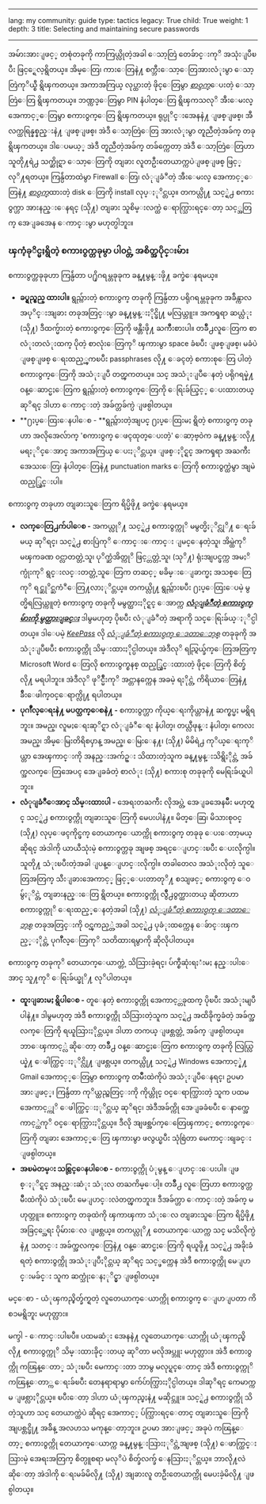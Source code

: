 

---

lang: my
community: guide
type: tactics
legacy: True
child: True
weight: 1
depth: 3
title: Selecting and maintaining secure passwords

---

အမ်ားအားျဖင့္ တစုံတခုကို ကာကြယ္လိုတဲ့အခါ ေသာ့တြဲ တေခ်ာင္းကုိ အသုံးျပဳၿပီး ဖြင့္ရေလ့ရွိတယ္။ အိမ္ေတြ၊ ကားေတြနဲ႔ စက္ဘီးေသာ့ေတြအားလံုးမွာ ေသာ့တြဲကုိယ္စီ ရွိၾကတယ္။ အကာအကြယ္ လုပ္ထားတဲ့ ဖိုင္ေတြမွာ [*စာဝွက္*](/my/glossary#Encryption)ေပးတဲ့ ေသာ့တြဲေတြ ရွိၾကတယ္။ ဘဏ္ကဒ္ေတြမွာ PIN နံပါတ္ေတြ ရွိၾကသလုိ အီးေမးလ္ အေကာင့္ေတြမွာ စကားဝွက္ေတြ ရွိၾကတယ္။ ရုပ္ပုိင္းအေနနဲ႔ ျဖစ္ျဖစ္၊ အီလက္ထရြန္နစ္နည္းနဲ႔ ျဖစ္ျဖစ္၊ အဲဒီ ေသာ့တြဲေတြ အားလံုးမွာ တူညီတဲ့အခ်က္ တခု ရွိၾကတယ္။ ဒါေပမယ့္ အဲဒီ တူညီတဲ့အခ်က္ တခ်က္ကေတာ့ အဲဒီ ေသာ့တြဲေတြဟာ သူတို႔ရဲ႕ သက္ဆိုင္ရာ ေသာ့ေတြကို တျခား လူတဦးတေယာက္ကပဲျဖစ္ျဖစ္ ဖြင့္လုိ႔ရတယ္။ ကြန္ပ်ဴတာထဲမွာ Firewall ေတြ၊ လံုျခံဳတဲ့ အီးေမးလ္ အေကာင့္ေတြနဲ႔ [*စာဝွက္*](/my/glossary#Encryption)ထားတဲ့ disk ေတြကို install လုပ္ႏုိင္တယ္။ တကယ္လို႔ သင့္ရဲ႕ စကားဝွက္ဟာ အားနည္းေနရင္ (သို႔) တျခား သူစိမ္းလက္ထဲ ေရာက္သြားရင္ေတာ့ သင့္အတြက္ အေျခအေန ေကာင္းမွာ မဟုတ္ပါဘူး။

### ၾကံ့ခုိင္မႈရွိတဲ့ စကားဝွက္တခုမွာ ပါ၀င္တဲ့ အစိတ္အပိုင္းမ်ား ### 

စကားဝွက္တခုခုဟာ ကြန္ပ်ဴတာ ပ႐ိုဂရမ္တခုခုက ခန္႔မွန္းဖို႔ ခက္ခဲေနရမယ္။

- **ခပ္ရွည္ရွည္ ထားပါ။** ရွည္လ်ားတဲ့ စကားဝွက္ တခုကို ကြန္ပ်ဴတာ ပရိုဂရမ္တခုခုက အခ်ိန္ကာလ အပုိင္းအျခား တခုအတြင္းမွာ ခန္႔မွန္းႏိုင္ဖို႔ မလြယ္ဘူး။ အကၡရာ ဆယ္လံုး (သို႔) ဒီထက္မ်ားတဲ့ စကားဝွက္ေတြကို ဖန္တီးဖို႔ ႀကိဳးစားပါ။ တခ်ိဳ႕လူေတြက စာလံုးတလံုးထက္ ပိုတဲ့ စာလုံးေတြကုိ ၾကားမွာ space ခံၿပီး ျဖစ္ျဖစ္၊ မခံပဲ ျဖစ္ျဖစ္ ေရးထည့္ၾကၿပီး passphrases လို႔ ေခၚတဲ့ စကားစုေတြ ပါတဲ့ စကားဝွက္ေတြကို အသံုးျပဳ တတ္ၾကတယ္။ သင္ အသံုးျပဳေနတဲ့ ပရိုဂရမ္နဲ႔ ဝန္ေဆာင္မႈေတြက ရွည္လ်ားတဲ့ စကားဝွက္ေတြကို ေရြးခ်ယ္ခြင့္ ေပးထားတယ္ ဆုိရင္ ဒါဟာ ေကာင္းတဲ့ အခ်က္တခ်က္ပဲ ျဖစ္ပါတယ္။
- **႐ႈပ္ေထြးေနပါေစ - **ရွည္လ်ားတဲ့အျပင္ ႐ႈပ္ေထြးမႈ ရွိတဲ့ စကားဝွက္ တခုဟာ အလိုအေလ်ာက္ 'စကားဝွက္ ေဖၚထုတ္ေပးတဲ့' ေဆာ့ဗ္ဝဲက ခန္႔မွန္းလို႔ မရႏုိင္ေအာင္ အကာအကြယ္ ေပးႏုိင္တယ္။ ျဖစ္ႏိုင္ရင္ အကၡရာ အႀကီးအေသးေတြ၊ နံပါတ္ေတြနဲ႔ punctuation marks ေတြကို စကားဝွက္ထဲမွာ အျမဲ ထည့္သြင္းပါ။

စကားဝွက္ တခုဟာ တျခားသူေတြက ရိပ္မိဖို႔ ခက္ခဲေနရမယ္။

- **လက္ေတြ႕က်ပါေစ -** အကယ္လုိ႔ သင့္ရဲ႕ စကား၀ွက္ကုိ မမွတ္မိႏုိင္လုိ႔ ေရးခ်မယ္ ဆုိရင္၊ သင့္ရဲ႕ စားပြဲကုိ ေကာင္းေကာင္း ျမင္ေနတဲ့သူ၊ အိမ္ထဲကုိ မၾကခဏ ၀င္လာတတ္တဲ့သူ၊ ပုိက္ဆံအိတ္ကုိ ဖြင့္တတ္တဲ့သူ၊ (သုိ႔) ရုံးအျပင္ဖက္က အမႈိက္ပုံးကုိ ရွင္းလင္းတတ္တဲ့သူေတြက တဆင့္ ၿခိမ္းေျခာက္မႈ အသစ္ေတြကုိ ရင္ဆုိင္ႀကံဳေတြ႔လာႏုိင္တယ္။ တကယ္လို႔ ရွည္လ်ားၿပီး ႐ႈပ္ေထြးေပမဲ့ မွတ္မိရလြယ္ကူတဲ့ စကားဝွက္ တခုကို မမွတ္ထားႏိုင္ရင္ ေအာက္က  [***လံုျခံဳတဲ့ စကားဝွက္မ်ားကို မွတ္ထားျခင္း***](/my/chapter_3_2) ဒါမွမဟုတ္ ပိုၿပီး လံုျခံဳတဲ့ အရာကို သင္ေရြးခ်ယ္ႏုိင္ပါတယ္။ ဒါေပမဲ့ [*KeePass*](/my/glossary#KeePass) လို [*လံုျခံဳတဲ့ စကားဝွက္ ေဒတာေဘ့စ္*](/my/glossary#Secure_password_database) တခုခုကို အသံုးျပဳၿပီး စကားဝွက္ကို သိမ္းထားႏိုင္ပါတယ္။ အဲဒီလုိ ရည္ရြယ္ခ်က္ေတြအတြက္ Microsoft Word ေတြလို စကားဝွက္စနစ္ ထည့္သြင္းထားတဲ့ ဖိုင္ေတြကို စိတ္ခ်လို႔ မရပါဘူး။ အဲဒီလုိ ဖုိင္မ်ိဳးကုိ အင္တာနက္ကေန အခမဲ့ ရႏိုင္တဲ့ ကိရိယာေတြနဲ႔ ခ်ိဳးေဖါက္၀င္ေရာက္လို႔ ရပါတယ္။
- **ပုဂၢိဳလ္ေရးနဲ႔ မပတ္သက္ေစနဲ႔ -** စကားဝွက္ဟာ ကိုယ္ေရးကိုယ္တာနဲ႔ ဆက္စပ္မႈ မရွိရဘူး။ အမည္၊ လူမႈေရးဆုိင္ရာ လံုျခံဳေရး နံပါတ္၊ တယ္လီဖုန္း နံပါတ္၊ ကေလးအမည္၊ အိမ္ေမြးတိရိစၦာန္ အမည္၊ ေမြးေန႔၊ (သို႔) မိမိရဲ႕ ကုိယ္ေရးကုိယ္တာ အေၾကာင္းကို အနည္းအက်ဥ္း သိထားတဲ့သူက ခန္႔မွန္းသိရွိႏိုင္တဲ့ အခ်က္အလက္ေတြအေပၚ အေျခခံတဲ့ စာလံုး (သို႔) စကားစု တခုခုကို မေရြးခ်ယ္ရပါဘူး။
- **လံုျခံဳေအာင္ သိမ္းထားပါ -** အေရးတႀကီး လိုအပ္တဲ့ အေျခအေနမ်ိဳး မဟုတ္ရင္ သင့္ရဲ႕ စကားဝွက္ကို တျခားသူေတြကို မေပးပါနဲ႔။ မိတ္ေဆြ၊ မိသားစုဝင္ (သို႔) လုပ္ေဖၚကိုင္ဖက္ တေယာက္ေယာက္ကို စကားဝွက္ တခုခု ေပးေတာ့မယ္ ဆိုရင္ အဲဒါကို ယာယီသုံးမဲ့ စကားဝွက္တခု အျဖစ္ အရင္ေျပာင္းၿပီး ေပးလိုက္ပါ။ သူတို႔ သံုးၿပီးတဲ့အခါ ျပန္ေျပာင္းလိုက္ပါ။ တခါတေလ အသံုးလိုတဲ့ သူေတြအတြက္ သီးျခားအေကာင့္ ဖြင့္ေပးတာတုိ႔ စသျဖင့္ စကားဝွက္ ေဝမွ်ႏုိင္တဲ့ တျခားနည္းေတြ ရွိတယ္။ စကားဝွက္ကို လွ်ိဳ႕ဝွက္ထားတယ္ ဆိုတာဟာ စကား၀ွက္ကုိ ေရးထည့္ေနတဲ့အခါ (သို႔) [*လံုျခံဳတဲ့ စကားဝွက္ ေဒတာေဘ့စ္*](/my/glossary#Secure_password_database) တခုအတြင္းကို ဝင္ၾကည့္တဲ့အခါ သင့္ရဲ႕ ပုခံုးထက္ကေန ေခ်ာင္းၾကည့္ႏိုင္တဲ့ ပုဂၢဳိလ္ေတြကုိ သတိထားရမွာကို ဆိုလိုပါတယ္။

စကား၀ွက္ တခုကုိ တေယာက္ေယာက္တဲ့ သိသြားခဲ့ရင္၊ ပ်က္စီဆုံးရႈံးမႈ နည္းပါးေအာင္ သူ႔ကုိ ေရြးခ်ယ္ဖုိ႔ လုိပါတယ္။

- **ထူးျခားမႈ ရွိပါေစ -** တူေနတဲ့ စကားဝွက္ကို အေကာင့္တခုထက္ ပိုၿပီး အသံုးမျပဳပါနဲ႔။ ဒါမွမဟုတ္ အဲဒီ စကားဝွက္ကို သိသြားတဲ့သူက သင့္ရဲ႕ အထိခိုက္မခံတဲ့ အခ်က္အလက္ေတြကို ရယူသြားႏိုင္တယ္။ ဒါဟာ တကယ္ ျဖစ္တတ္တဲ့ အခ်က္ ျဖစ္ပါတယ္။ ဘာေၾကာင့္လဲ ဆိုေတာ့ တခ်ိဳ႕ ဝန္ေဆာင္မႈေတြက စကားဝွက္ တခုကို လြယ္လြယ္နဲ႔ ေဖါက္ထြင္းႏုိင္လို႔ ျဖစ္တယ္။ တကယ္လို႔ သင့္ရဲ႕ Windows အေကာင့္နဲ႔ Gmail အေကာင့္ေတြမွာ စကားဝွက္ တမ်ိဳးထဲကိုပဲ အသံုးျပဳေနရင္၊ ဥပမာအားျဖင့္၊ ကြန္ပ်ဴတာ ကုိယ္ထည္အတြင္းကို ကိုယ္တိုင္ ဝင္ေရာက္သြားတဲ့ သူက ပထမ အေကာင့္ကုိ ေဖါက္ထြင္းႏုိင္တယ္ ဆုိရင္၊ အဲဒီအခ်က္ကို အေျခခံၿပီး ေနာက္အေကာင့္ထဲကုိ ဝင္ေရာက္သြားႏိုင္တယ္။ ဒီလို အျဖစ္အပ်က္ေတြေၾကာင့္ စကားဝွက္ေတြကို တျခား အေကာင့္ေတြ ၾကားမွာ ဖလွယ္ၿပီး သုံစြဲတာ မေကာင္းရျခင္း ျဖစ္ပါတယ္။
- **အၿမဲတမ္း သစ္လြင္ေနပါေစ -** စကားဝွက္ကို ပံုမွန္ ေျပာင္းေပးပါ။ ျဖစ္ႏုိင္ရင္ အနည္းဆံုး သံုးလ တႀကိမ္ေပါ့။ တခ်ိဳ႕ လူေတြဟာ စကားဝွက္တမ်ိဳးထဲကိုပဲ သံုးၿပီး မေျပာင္းလဲတတ္ၾကဘူး။ ဒီအခ်က္ဟာ ေကာင္းတဲ့ အခ်က္ မဟုတ္ဘူး။ စကားဝွက္ တခုထဲကို ၾကာၾကာ သံုးေလ တျခားသူေတြက ရိပ္မိဖို႔ အခြင့္အေရး ပိုမ်ားေလ ျဖစ္တယ္။ တကယ္လုိ႔ တေယာက္ေယာက္က သင္ မသိလိုက္ပဲနဲ႔ သတင္း အခ်က္အလက္ေတြနဲ႔ ဝန္ေဆာင္မႈေတြကို ရယူဖို႔ သင့္ရဲ႕ အခိုးခံရတဲ့ စကားဝွက္ကို အသံုးျပဳႏိုင္တယ္ ဆုိရင္ သင့္ဖက္ကေန အဲဒီ စကားဝွက္ကို မေျပာင္းမခ်င္း သူက ဆက္သုံးေနႏုိင္မွာ ျဖစ္ပါတယ္။

<div class="background" markdown="1">
မင္ေစာ - ယံုၾကည္စိတ္ခ်က္ရတဲ့ လူတေယာက္ေယာက္ကို စကားဝွက္ ေျပာျပတာ ကိစၥမရွိဘူး မဟုတ္လား။

မက္ဒါ - ေကာင္းပါၿပီ။ ပထမဆံုး အေနနဲ႔ လူတေယာက္ေယာက္ကို ယံုၾကည္မိလို႔ စကားဝွက္ကုိ သိမ္းထားခိုင္းတယ္ ဆုိတာ မလိုအပ္ဘူး မဟုတ္လား။ အဲဒီ စကားဝွက္ကို ကၽြန္ေတာ္ သံုးၿပီး မေကာင္းတာ ဘာမွ မလုပ္ရင္ေတာင္ အဲဒီ စကား၀ွက္ကုိ ကၽြန္ေတာ္က ေရးခ်ၿပီး တေနရာရာမွာ က်ေပ်ာက္သြားႏိုင္ပါတယ္။ ဒါဆုိရင္ ကေမာက္ကမ ျဖစ္လာႏိုင္တယ္။ ၿပီးေတာ့ ဒါဟာ ယံုၾကည္မႈနဲ႔ မဆိုင္ဘူး။ သင့္ရဲ႕ စကားဝွက္ကို သိတဲ့သူဟာ သင္ တေယာက္ထဲပဲ ဆိုရင္ အေကာင့္ ပ်က္သြားရင္ေတာင္ တျခားသူေတြကို အျပစ္တင္ဖို႔ အခ်ိန္ အလဟသ မကုန္ေတာ့ဘူး။ ဥပမာ အားျဖင့္ အခုပဲ ကၽြန္ေတာ့္ စကားဝွက္ကို တေယာက္ေယာက္က ခန္႔မွန္းသြားႏုိင္တဲ့အျဖစ္ (သို႔) ေဖာက္ထြင္းသြားမဲ့ အေရးအတြက္ စိတ္ပူစရာ မလုိပဲ စိတ္ခ်လက္ခ် ေနသြားႏုိင္တယ္။ ဘာလို႔လဲ ဆိုေတာ့ အဲဒါကို ေရးမခ်မိလို႔ (သို႔) အျခားလူ တဦးတေယာက္ကို မေပးခဲ့မိလို႔ ျဖစ္ပါတယ္။

</div>


